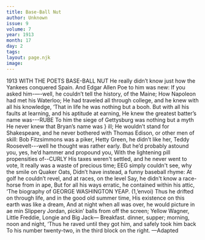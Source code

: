 ```yaml
---
title: Base-Ball Nut
author: Unknown
issue: 9
volume: 7
year: 1913
month: 17
day: 2
tags:
layout: page.njk
image:
---
```

1913 WITH THE POETS BASE-BALL NUT    He really didn’t know just how the Yankees conquered Spain. And Edgar Allen Poe to him was new: If you asked him-—-well, he couldn’t tell the history, of the Maine; How Napoleon had met his Waterloo; He had traveled all through college, and he knew with all his knowledge, ‘That in life he was nothing but a booh. But with all his faults at learning, and his aptitude at earning, He knew the greatest batter’s name was---RUBE To him the siege of Gettysburg was nothing but a myth He never knew that Bryan’s name was } ill; He wouldn’t stand for Shakespeare, and he never bothered with Thomas Edison, or other men of skill: Bob Fitzsimmons was a piker, Hetty Green, he didn’t like her, Teddy Roosevelt---well he thought was rather early. But he’d probably astound you, yes, he’d hammer and propound you, With the lightening pill propensities of--CURLY His taxes weren't settled, and he never went to vote, It really was a waste of precious time; EEG simply couldn't see, why the smile on Quaker Oats, Didn’t have instead, a funny baseball rhyme: At golf he couldn’t revel, and at races, on the level Say, he didn't know a race-horse from in ape, But for all his ways erratic, he contained within his attic, ‘The biography of GEORGE WASHINGTON YEAP. (1,’envoi) Thus he drifted on through life, and in the good old summer time, His existence on this earth was like a dream, And at night when all was over, he would picture in ae min Slippery Jordan, pickin’ balls from off the screen; Yellow Wagner, Little Freddie, Longie and Big Jack— Breakfast. dinner, supper; morning, noon and night, ‘Thus he raved until they got him, and safely took him back To his number twenty-two, in the third block on the right. —Adapted 
